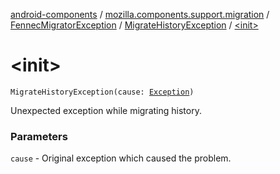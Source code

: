 [android-components](../../../index.md) / [mozilla.components.support.migration](../../index.md) / [FennecMigratorException](../index.md) / [MigrateHistoryException](index.md) / [&lt;init&gt;](./-init-.md)

# &lt;init&gt;

`MigrateHistoryException(cause: `[`Exception`](http://docs.oracle.com/javase/7/docs/api/java/lang/Exception.html)`)`

Unexpected exception while migrating history.

### Parameters

`cause` - Original exception which caused the problem.